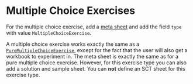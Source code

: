 # Multiple Choice Exercises

For the multiple choice exercise, add a [meta sheet](../exercises/meta.md) and add the
field `type` with value `MultipleChoiceExercise`.

A multiple choice exercise works exactly the same as a
[`PureMultipleChoiceExercise`](pure-multiple-choice.md), except for the fact that the
user will also get a workbook to experiment in. The meta sheet is exactly the same
as for a pure multiple choice exercise. However, for this exercise type you can also
add a solution and sample sheet. You can **not** define an SCT sheet for this exercise
type.
